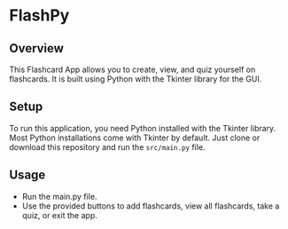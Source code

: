 # FlashPy

## Overview
This Flashcard App allows you to create, view, and quiz yourself on flashcards. It is built using Python with the Tkinter library for the GUI.

## Setup
To run this application, you need Python installed with the Tkinter library. Most Python installations come with Tkinter by default. Just clone or download this repository and run the `src/main.py` file.

## Usage
- Run the main.py file.
- Use the provided buttons to add flashcards, view all flashcards, take a quiz, or exit the app.
